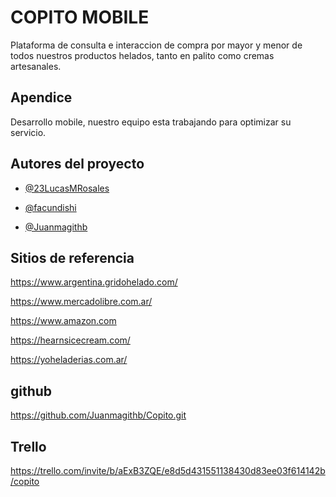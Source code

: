 
# COPITO MOBILE

Plataforma de consulta e interaccion de compra por mayor y menor de todos nuestros productos helados, tanto en palito como cremas artesanales.

## Apendice

Desarrollo mobile, nuestro equipo esta trabajando para optimizar su servicio.


## Autores del proyecto

- [@23LucasMRosales](https://github.com/23LucasMRosales)

- [@facundishi](https://github.com/facundishi)

- [@Juanmagithb](https://github.com/Juanmagithb)

## Sitios de referencia

https://www.argentina.gridohelado.com/

https://www.mercadolibre.com.ar/

https://www.amazon.com

https://hearnsicecream.com/

https://yoheladerias.com.ar/

## github

https://github.com/Juanmagithb/Copito.git

## Trello
https://trello.com/invite/b/aExB3ZQE/e8d5d431551138430d83ee03f614142b/copito


